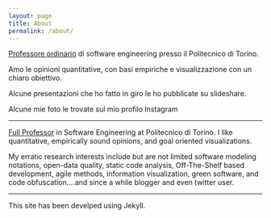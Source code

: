 ```yaml
---
layout: page
title: About
permalink: /about/
---
```


[Professore ordinario](https://softeng.polito.it/torchiano) di software engineering presso il Politecnico di Torino.

Amo le opinioni quantitative, con basi empiriche e visualizzazione con un chiaro obiettivo.

Alcune presentazioni che ho fatto in giro le ho pubblicate su slideshare.

Alcune mie foto le trovate sul mio profilo Instagram


---

[Full Professor](https://softeng.polito.it/torchiano) in Software Engineering at Politecnico di Torino.
I like quantitative, empirically sound opinions, and goal oriented visualizations.

My erratic research interests include but are not limited software modeling notations, open-data quality, static code analysis, Off-The-Shelf based development, agile methods, information visualization, green software, and code obfuscation….and since a while blogger and even twitter user.


---

This site has been develped using Jekyll.

